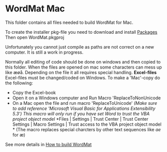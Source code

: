 # WordMat Mac

This folder contains all files needed to build WordMat for Mac.

To create the installer pkg-file you need to download and install [Packages](http://s.sudre.free.fr/Software/Packages/about.html)
Then open WordMat.pkgproj

Unfortunately you cannot just compile as paths are not correct on a new computer. It is still a work in progress.

Normally all editing of code should be done on windows and then copied to this folder. When the files are opened on mac some characters can mess up like æøå.
Depending on the file it all requires special handling.
**Excel-files**
Excel-files must be changed/coded on Windows.
To make a 'Mac'-copy do the following:
- Copy the Excel-book
- Open it on a Windows computer and Run Macro 'ReplaceToNonUnicode 
- On a Mac open the file and run macro 'ReplaceToUnicode'
*(Make sure to add reference 'Microsoft Visual Basic for Applications Extensibility 5.3')*
*This macro will only run if you have set Word to trust the VBA project object model*
   *Files | Settings | Trust Center | Trust Center Settings | Macro Settings | Trust access to the VBA project object model *
   (The macro replaces special charcters by other text sequences like *ae* for æ)


See more details in [How to build WordMat](https://github.com/Eduap-com/WordMat/blob/master/How%20to%20build%20WordMat.docx)
